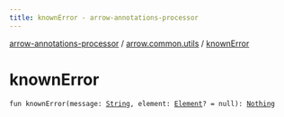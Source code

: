 ```yaml
---
title: knownError - arrow-annotations-processor
---
```


[arrow-annotations-processor](../index.html) / [arrow.common.utils](index.html) / [knownError](./known-error.html)

# knownError

`fun knownError(message: `[`String`](https://kotlinlang.org/api/latest/jvm/stdlib/kotlin/-string/index.html)`, element: `[`Element`](http://docs.oracle.com/javase/6/docs/api/javax/lang/model/element/Element.html)`? = null): `[`Nothing`](https://kotlinlang.org/api/latest/jvm/stdlib/kotlin/-nothing/index.html)